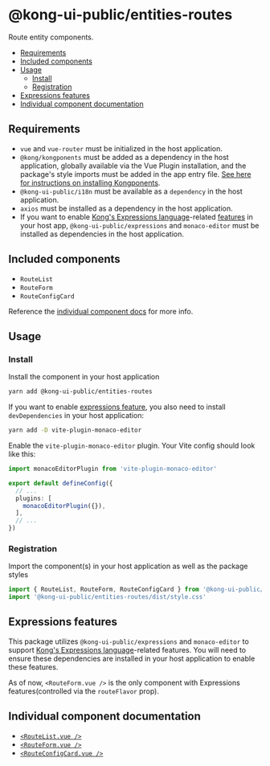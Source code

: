 # @kong-ui-public/entities-routes

Route entity components.

- [Requirements](#requirements)
- [Included components](#included-components)
- [Usage](#usage)
  - [Install](#install)
  - [Registration](#registration)
- [Expressions features](#expressions-features)
- [Individual component documentation](#individual-component-documentation)

## Requirements

- `vue` and `vue-router` must be initialized in the host application.
- `@kong/kongponents` must be added as a dependency in the host application, globally available via the Vue Plugin installation, and the package's style imports must be added in the app entry file. [See here for instructions on installing Kongponents](https://kongponents.konghq.com/#globally-install-all-kongponents).
- `@kong-ui-public/i18n` must be available as a `dependency` in the host application.
- `axios` must be installed as a dependency in the host application.
- If you want to enable [Kong's Expressions language](https://docs.konghq.com/gateway/latest/reference/expressions-language/)-related [features](#expressions-features) in your host app, `@kong-ui-public/expressions` and `monaco-editor` must be installed as dependencies in the host application.

## Included components

- `RouteList`
- `RouteForm`
- `RouteConfigCard`

Reference the [individual component docs](#individual-component-documentation) for more info.

## Usage

### Install

Install the component in your host application

```sh
yarn add @kong-ui-public/entities-routes
```

If you want to enable [expressions feature](#expressions-features), you also need to install `devDependencies` in your host application:

```sh
yarn add -D vite-plugin-monaco-editor
```

Enable the `vite-plugin-monaco-editor` plugin. Your Vite config should look like this:

```ts
import monacoEditorPlugin from 'vite-plugin-monaco-editor'

export default defineConfig({
  // ...
  plugins: [
    monacoEditorPlugin({}),
  ],
  // ...
})
```

### Registration

Import the component(s) in your host application as well as the package styles

```ts
import { RouteList, RouteForm, RouteConfigCard } from '@kong-ui-public/entities-routes'
import '@kong-ui-public/entities-routes/dist/style.css'
```

## Expressions features

This package utilizes `@kong-ui-public/expressions` and `monaco-editor` to support [Kong's Expressions language](https://docs.konghq.com/gateway/latest/reference/expressions-language/)-related features. You will need to ensure these dependencies are installed in your host application to enable these features.

As of now, `<RouteForm.vue />` is the only component with Expressions features(controlled via the `routeFlavor` prop).

## Individual component documentation

- [`<RouteList.vue />`](docs/route-list.md)
- [`<RouteForm.vue />`](docs/route-form.md)
- [`<RouteConfigCard.vue />`](docs/route-config-card.md)
